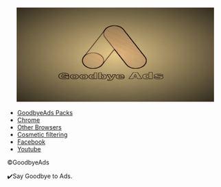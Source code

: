 <p align="center">
  <img width="460" height="220" src="https://raw.githubusercontent.com/jerryn70/GoodbyeAds/master/Images/GoodbyeAds.png">
</p>

 - [GoodbyeAds Packs](https://github.com/jerryn70/GoodbyeAds/blob/master/Docs/GoodbyeAds%20Packs.md)
 - [Chrome](https://github.com/jerryn70/GoodbyeAds/blob/master/Docs/Chrome.md)
 - [Other Browsers](https://github.com/jerryn70/GoodbyeAds/blob/master/Docs/Other%20browsers.md)
 - [Cosmetic filtering](https://github.com/jerryn70/GoodbyeAds/blob/master/Docs/Cosmetic%20filtering.md)
 - [Facebook](https://github.com/jerryn70/GoodbyeAds/blob/master/Docs/Facebook.md)
 - [Youtube](https://github.com/jerryn70/GoodbyeAds/blob/master/Docs/Youtube.md)
 
 
©️GoodbyeAds

✔️Say Goodbye to Ads.